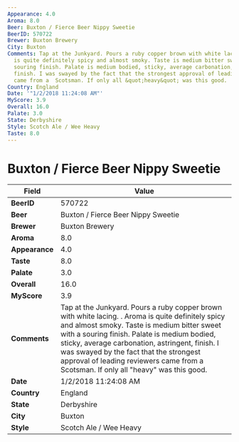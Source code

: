 ```yaml
---
Appearance: 4.0
Aroma: 8.0
Beer: Buxton / Fierce Beer Nippy Sweetie
BeerID: 570722
Brewer: Buxton Brewery
City: Buxton
Comments: Tap at the Junkyard. Pours a ruby copper brown with white lacing. . Aroma
  is quite definitely spicy and almost smoky. Taste is medium bitter sweet with a
  souring finish. Palate is medium bodied, sticky, average carbonation, astringent,
  finish. I was swayed by the fact that the strongest approval of leading reviewers
  came from a  Scotsman. If only all &quot;heavy&quot; was this good.
Country: England
Date: '"1/2/2018 11:24:08 AM"'
MyScore: 3.9
Overall: 16.0
Palate: 3.0
State: Derbyshire
Style: Scotch Ale / Wee Heavy
Taste: 8.0
---
```


# Buxton / Fierce Beer Nippy Sweetie

| Field         | Value |
|---------------|-------|
| **BeerID** | 570722 |
| **Beer** | Buxton / Fierce Beer Nippy Sweetie |
| **Brewer** | Buxton Brewery |
| **Aroma** | 8.0 |
| **Appearance** | 4.0 |
| **Taste** | 8.0 |
| **Palate** | 3.0 |
| **Overall** | 16.0 |
| **MyScore** | 3.9 |
| **Comments** | Tap at the Junkyard. Pours a ruby copper brown with white lacing. . Aroma is quite definitely spicy and almost smoky. Taste is medium bitter sweet with a souring finish. Palate is medium bodied, sticky, average carbonation, astringent, finish. I was swayed by the fact that the strongest approval of leading reviewers came from a  Scotsman. If only all &quot;heavy&quot; was this good. |
| **Date** | 1/2/2018 11:24:08 AM |
| **Country** | England |
| **State** | Derbyshire |
| **City** | Buxton |
| **Style** | Scotch Ale / Wee Heavy |
